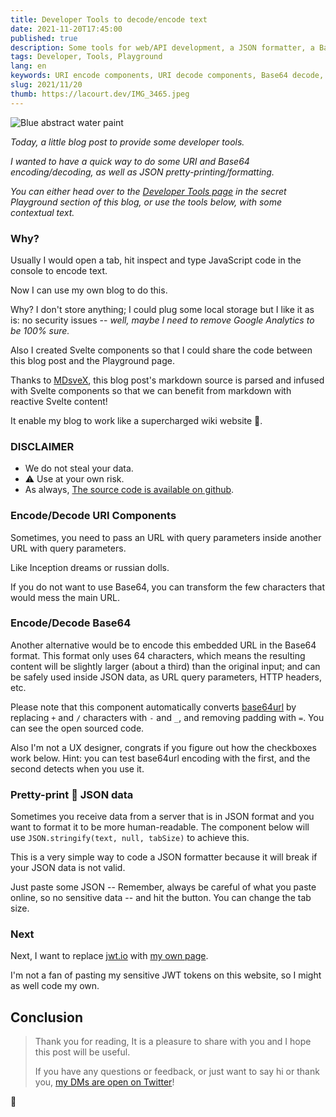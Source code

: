 ```yaml
---
title: Developer Tools to decode/encode text
date: 2021-11-20T17:45:00
published: true
description: Some tools for web/API development, a JSON formatter, a Base64 encoder/decoder with Base64URL variant and an URI components encoder/decoder.
tags: Developer, Tools, Playground
lang: en
keywords: URI encode components, URI decode components, Base64 decode, Base64 encode, JSON pretty-print, JSON format, svelte, developer tools, tools
slug: 2021/11/20
thumb: https://lacourt.dev/IMG_3465.jpeg
---
```


<script>
  import { onMount } from "svelte";
  import URIComponentsTool from "$lib/components/URIComponentsTool.svelte";
  import Base64Tool from "$lib/components/Base64Tool.svelte";
  import JSONFormatter from "$lib/components/JSONFormatter.svelte";

</script>
<style>
  	textarea {
		width: 100%;
		height: 100px;
	}
</style>

![Blue abstract water paint](/IMG_3465.jpeg)

*Today, a little blog post to provide some developer tools.*

*I wanted to have a quick way to do some URI and Base64 encoding/decoding, as well as JSON pretty-printing/formatting.*

*You can either head over to the [Developer Tools page](/playground/dev-tools) in the secret Playground  section of this blog, or use the tools below, with some contextual text.*

### Why?

Usually I would open a tab, hit inspect and type JavaScript code in the console to encode text.

Now I can use my own blog to do this.

Why? I don't store anything; I could plug some local storage but I like it as is: no security issues -- *well, maybe I need to remove Google Analytics to be 100% sure.*

Also I created Svelte components so that I could share the code between this blog post and the Playground page.

Thanks to [MDsveX](https://mdsvex.com), this blog post's markdown source is parsed and infused with Svelte components so that we can benefit from markdown with reactive Svelte content!

It enable my blog to work like a supercharged wiki website 💪.

### DISCLAIMER

- We do not steal your data.
- ⚠️ Use at your own risk.
- As always, [The source code is available on github](https://github.com/doppelganger9/blog).

### Encode/Decode URI Components

Sometimes, you need to pass an URL with query parameters inside another URL with query parameters. 

Like Inception dreams or russian dolls.

If you do not want to use Base64, you can transform the few characters that would mess the main URL.

<URIComponentsTool />

### Encode/Decode Base64

Another alternative would be to encode this embedded URL in the Base64 format. This format only uses 64 characters, which means the resulting content will be slightly larger (about a third) than the original input; and can be safely used inside JSON data, as URL query parameters, HTTP headers, etc.

Please note that this component automatically converts [base64url](https://datatracker.ietf.org/doc/html/rfc4648#section-5) by replacing `+` and `/` characters with `-` and `_`, and removing padding with `=`. You can see the open sourced code.

Also I'm not a UX designer, congrats if you figure out how the checkboxes work below. Hint: you can test base64url encoding with the first, and the second detects when you use it.

<Base64Tool />

### Pretty-print 💅 JSON data

Sometimes you receive data from a server that is in JSON format and you want to format it to be more human-readable. The component below will use `JSON.stringify(text, null, tabSize)` to achieve this.

This is a very simple way to code a JSON formatter because it will break if your JSON data is not valid.

Just paste some JSON -- Remember, always be careful of what you paste online, so no sensitive data -- and hit the button. You can change the tab size.

<JSONFormatter />

### Next

Next, I want to replace [jwt.io](https://jwt.io) with [my own page](/playground/jwt).

I'm not a fan of pasting my sensitive JWT tokens on this website, so I might as well code my own.

## Conclusion

> Thank you for reading, It is a pleasure to share with you and I hope this post will be useful.
>
> If you have any questions or feedback, or just want to say hi or thank you, [my DMs are open on Twitter](https://twitter.com/doppelganger9)!

👋